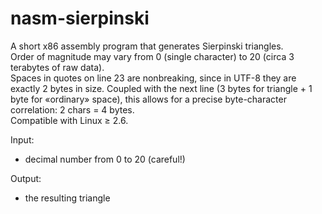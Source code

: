 nasm-sierpinski
===============

A short x86 assembly program that generates Sierpinski triangles.<br>
Order of magnitude may vary from 0 (single character) to 20 (circa 3 terabytes of raw data).<br>
Spaces in quotes on line 23 are nonbreaking, since in UTF-8 they are exactly 2 bytes in size.
Coupled with the next line (3 bytes for triangle + 1 byte for «ordinary» space), this allows for a precise byte-character correlation: 2 chars = 4 bytes.<br>
Compatible with Linux ≥ 2.6.

Input:
 - decimal number from 0 to 20 (careful!)

Output:
 - the resulting triangle
